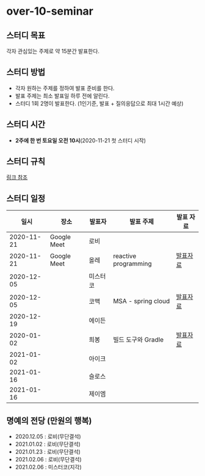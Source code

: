 # over-10-seminar
## 스터디 목표
각자 관심있는 주제로 약 15분간 발표한다.


## 스터디 방법
- 각자 원하는 주제를 정하여 발표 준비를 한다.
- 발표 주제는 최소 발표일 하루 전에 알린다.
- 스터디 1회 2명이 발표한다. (1인기준, 발표 + 질의응답으로 최대 1시간 예상)


## 스터디 시간
- **2주에 한 번 토요일 오전 10시**(2020-11-21 첫 스터디 시작)


## 스터디 규칙
[링크 참조](https://github.com/Over-10-Study/study-rule)


## 스터디 일정
| 일시       | 장소        | 발표자   |             발표 주제           | 발표 자료 |
|------------|-------------|----------|-------------------------------|-----------|
| 2020-11-21 | Google Meet | 로비     |                                |           |
| 2020-11-21 | Google Meet | 올레     |     reactive programming       |   [발표자료](https://docs.google.com/presentation/d/11Hfl6VsrtQxXOIejsNsiO_76UgvUZkRlwNZQ9gVnbco/edit?usp=sharing)  |
| 2020-12-05 |             | 미스터코 |                                |           |
| 2020-12-05 |             | 코맥     |       MSA - spring cloud       |    [발표자료](https://www.notion.so/MSA-e89a6583028743d18735dc04ae30752c)    |
| 2020-12-19 |             | 에이든   |                                |           |
| 2020-01-02 |             | 희봉     |        빌드 도구와 Gradle        |     [발표자료](https://www.notion.so/Over10-bee173321b0846c0a9cd37c9c362ec14)    |
| 2021-01-02 |             | 아이크   |                                |           |
| 2021-01-16 |             | 슬로스   |                                |           |
| 2021-01-16 |             | 제이엠   |                                |           |


## 명예의 전당 (만원의 행복)
- 2020.12.05 : 로비(무단결석)
- 2021.01.02 : 로비(무단결석)
- 2021.01.23 : 로비(무단결석)
- 2021.02.06 : 로비(무단결석)
- 2021.02.06 : 미스터코(지각)
